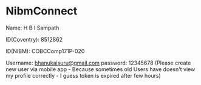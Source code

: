 # NibmConnect

Name: H B I Sampath 

ID(Coventry): 8512862 

ID(NIBM): COBCComp171P-020

Username: bhanukaisuru@gmail.com
password: 12345678
(Please create new user via mobile app - Because sometimes old Users have doesn't view my profile correctly - I guess token is expired after few hours)
